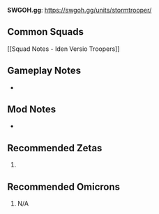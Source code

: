 **SWGOH.gg**: https://swgoh.gg/units/stormtrooper/

## Common Squads

[[Squad Notes - Iden Versio Troopers]]

## Gameplay Notes

 -  

## Mod Notes

 - 

## Recommended Zetas

1. 

## Recommended Omicrons

1. N/A